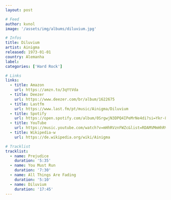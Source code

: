 ```yaml
---
layout: post

# Feed
author: kvnol
image: '/assets/img/albums/diluvium.jpg'

# Infos
title: Diluvium
artist: Ainigma
released: 1973-01-01
country: Alemanha
label:
categories: ['Hard Rock']

# Links
links:
  - title: Amazon
    url: https://amzn.to/3qYtVda
  - title: Deezer
    url: https://www.deezer.com/br/album/1622675
  - title: Lastfm
    url: https://www.last.fm/pt/music/Ainigma/Diluvium
  - title: Spotify
    url: https://open.spotify.com/album/0SrgwjN3DPQ4IPeMrNe4di?si=Ykr-8StqQZ6ChzKBLBjwHg
  - title: YouTube
    url: https://music.youtube.com/watch?v=mHhRVznFWZc&list=RDAMVMmHhRVznFWZc
  - title: Wikipedia-w
    url: https://de.wikipedia.org/wiki/Ainigma

# Tracklist
tracklist:
  - name: Prejudice
    duration: '5:35'
  - name: You Must Run
    duration: '7:30'
  - name: All Things Are Fading
    duration: '5:10'
  - name: Diluvium
    duration: '17:45'
---
```

